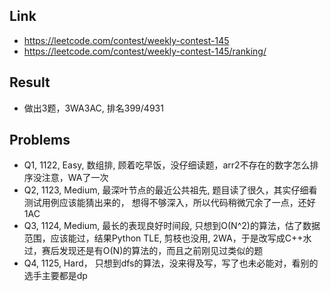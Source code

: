 ## Link
- https://leetcode.com/contest/weekly-contest-145
- https://leetcode.com/contest/weekly-contest-145/ranking/

## Result
- 做出3题，3WA3AC, 排名399/4931


## Problems
- Q1, 1122, Easy, 数组排, 顾着吃早饭，没仔细读题，arr2不存在的数字怎么排序没注意，WA了一次
- Q2, 1123, Medium, 最深叶节点的最近公共祖先, 题目读了很久，其实仔细看测试用例应该能猜出来的， 想得不够深入，所以代码稍微冗余了一点，还好 1AC
- Q3, 1124, Medium, 最长的表现良好时间段, 只想到O(N^2)的算法，估了数据范围，应该能过，结果Python TLE, 剪枝也没用, 2WA，于是改写成C++水过，赛后发现还是有O(N)的算法的，而且之前刚见过类似的题
- Q4, 1125, Hard， 只想到dfs的算法，没来得及写，写了也未必能对，看别的选手主要都是dp